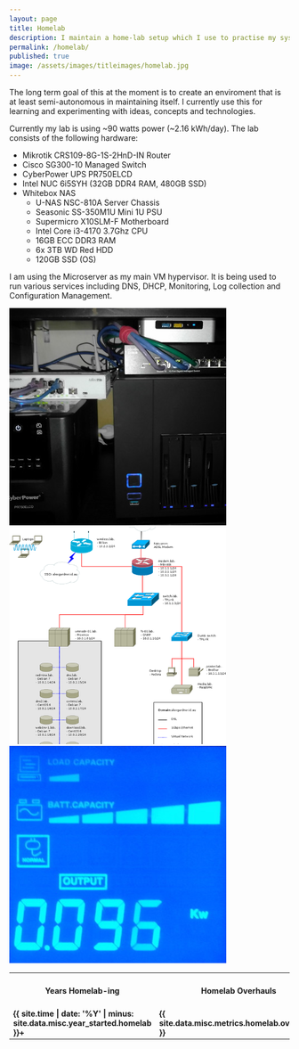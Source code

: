 ```yaml
---
layout: page
title: Homelab
description: I maintain a home-lab setup which I use to practise my sysadmin skills.
permalink: /homelab/
published: true
image: /assets/images/titleimages/homelab.jpg
---
```


The long term goal of this at the moment is to create an enviroment that is at least semi-autonomous in maintaining itself. I currently use this for learning and experimenting with ideas, concepts and technologies.

Currently my lab is using ~90 watts power (~2.16 kWh/day). The lab consists of the following hardware:

* Mikrotik CRS109-8G-1S-2HnD-IN Router
* Cisco SG300-10 Managed Switch
* CyberPower UPS PR750ELCD
* Intel NUC 6i5SYH (32GB DDR4 RAM, 480GB SSD)
* Whitebox NAS
  * U-NAS NSC-810A Server Chassis
  * Seasonic SS-350M1U Mini 1U PSU
  * Supermicro X10SLM-F Motherboard
  * Intel Core i3-4170 3.7Ghz CPU
  * 16GB ECC DDR3 RAM
  * 6x 3TB WD Red HDD
  * 120GB SSD (OS)

I am using the Microserver as my main VM hypervisor. It is being used to run various services including DNS, DHCP, Monitoring, Log collection and Configuration Management.

<section>
    <div class="box alt">
        <div class="row uniform 50%">
            <div class="4u">
                <span class="image fit">
                    <a data-lightbox="homelab" data-title="Homelab Servers" href="/assets/images/homelab/closeup.jpg">
                        <img src="/assets/images/homelab/closeup-thumb.jpg" alt="Homelab Servers" />
                    </a>
                </span>
            </div>
            <div class="4u">
                <span class="image fit">
                    <a data-lightbox="homelab" data-title="Network Map" href="/assets/images/homelab/map.png">
                        <img src="/assets/images/homelab/map-thumb.png" alt="Network Map" />
                    </a>
                </span>
            </div>
            <div class="4u">
                <span class="image fit">
                    <a data-lightbox="homelab" data-title="Power Usage" href="/assets/images/homelab/power.jpg">
                        <img src="/assets/images/homelab/power-thumb.jpg" alt="Power Usage" />
                    </a>
                </span>
            </div>
        </div>
    </div>
</section>

<div class="table-wrapper">
<table class="table-centre">
  <thread>
    <tr>
      <th><h4>Years Homelab-ing</h4></th>
      <th><h4>Homelab Overhauls</h4></th>
      <th><h4>Lines of Config Management Code</h4></th>
    </tr>
  </thread>
  <tr>
    <td><strong>{{ site.time | date: '%Y' | minus: site.data.misc.year_started.homelab }}+</strong></td>
    <td><strong>{{ site.data.misc.metrics.homelab.overhauls }}</strong></td>
    <td><strong>{{ site.data.misc.metrics.homelab.lines }}+</strong></td>
  </tr>
</table>
</div>
